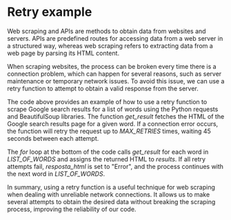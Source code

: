 # Retry example

Web scraping and APIs are methods to obtain data from websites and servers. APIs are predefined routes for accessing data from a web server in a structured way, whereas web scraping refers to extracting data from a web page by parsing its HTML content.

When scraping websites, the process can be broken every time there is a connection problem, which can happen for several reasons, such as server maintenance or temporary network issues. To avoid this issue, we can use a retry function to attempt to obtain a valid response from the server.

The code above provides an example of how to use a retry function to scrape Google search results for a list of words using the Python requests and BeautifulSoup libraries. The function *get_result* fetches the HTML of the Google search results page for a given word. If a connection error occurs, the function will retry the request up to *MAX_RETRIES* times, waiting 45 seconds between each attempt.

The *for* loop at the bottom of the code calls *get_result* for each word in *LIST_OF_WORDS* and assigns the returned HTML to *results*. If all retry attempts fail, *resposta_html* is set to "Error", and the process continues with the next word in *LIST_OF_WORDS*.

In summary, using a retry function is a useful technique for web scraping when dealing with unreliable network connections. It allows us to make several attempts to obtain the desired data without breaking the scraping process, improving the reliability of our code.